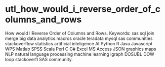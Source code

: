 # utl_how_would_i_reverse_order_of_columns_and_rows
How would I Reverse Order of Columns and Rows. Keywords: sas sql join merge big data analytics macros oracle teradata mysql sas communities stackoverflow statistics artificial inteligence AI Python R Java Javascript WPS Matlab SPSS Scala Perl C C# Excel MS Access JSON graphics maps NLP natural language processing machine learning igraph DOSUBL DOW loop stackoverfl SAS community.
